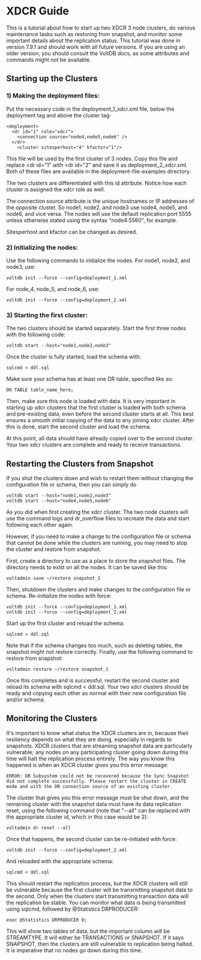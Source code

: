 XDCR Guide
==========


This is a tutorial about how to start up two XDCR 3 node clusters, do various maintenance tasks such as restoring from snapshot, and monitor some important details about the replication status.
This tutorial was done in version 7.9.1 and should work with all future versions. If you are using an older version, you should consult the VoltDB docs, as some attributes and commands might not be available.


Starting up the Clusters
------------------------

### 1) Making the deployment files:

Put the necessary <dr> code in the deployment_1_xdcr.xml file, below the deployment tag and above the cluster tag:

    <deployment>
      <dr id="1" role="xdcr">
        <connection source="node4,node5,node6" />
      </dr>
        <cluster sitesperhost="4" kfactor="1"/>


This file will be used by the first cluster of 3 nodes. Copy this file and replace <dr id="1" with <dr id="2" and save it as deployment_2_xdcr.xml. Both of these files are available in the deployment-file-examples directory.

The two clusters are differentiated with this id attribute. Notice how each cluster is assigned the xdcr role as well.

The connection source attribute is the unique hostnames or IP addresses of the opposite cluster. So node1, node2, and node3 use node4, node5, and node6, and vice versa. The nodes will use the default replication port 5555 unless otherwise stated using the syntax "node4:5560", for example.

Sitesperhost and kfactor can be changed as desired.

### 2) Initializing the nodes:
Use the following commands to initialize the nodes.
For node1, node2, and node3, use:

    voltdb init --force --config=deployment_1.xml

For node_4, node_5, and node_6, use:

    voltdb init --force --config=deployment_2.xml

### 3) Starting the first cluster:
The two clusters should be started separately. Start the first three nodes with the following code:

    voltdb start --host="node1,node2,node3"

Once the cluster is fully started, load the schema with:

    sqlcmd < ddl.sql

Make sure your schema has at least one DR table, specified like so:

    DR TABLE table_name_here;

Then, make sure this node is loaded with data. It is very important in starting up xdcr clusters that the first cluster is loaded with both schema and pre-existing data, even before the second cluster starts at all. This best ensures a smooth initial copying of the data to any joining xdcr cluster. After this is done, start the second cluster and load the schema.

At this point, all data should have already copied over to the second cluster. Your two xdcr clusters are complete and ready to receive transactions.


Restarting the Clusters from Snapshot
-------------------------------------

If you shut the clusters down and wish to restart them without changing the configuration file or schema, then you can simply do

    voltdb start --host="node1,node2,node3"
    voltdb start --host="node4,node5,node6"

As you did when first creating the xdcr cluster. The two node clusters will use the command logs and dr_overflow files to recreate the data and start following each other again.


However, if you need to make a change to the configuration file or schema that cannot be done while the clusters are running, you may need to stop the cluster and restore from snapshot.

First, create a directory to use as a place to store the snapshot files. The directory needs to exist on all the nodes. It can be saved like this:

    voltadmin save ~/restore snapshot_1

Then, shutdown the clusters and make changes to the configuration file or schema. Re-initialize the nodes with force:

    voltdb init --force --config=deployment_1.xml
    voltdb init --force --config=deployment_2.xml

Start up the first cluster and reload the schema:

    sqlcmd < ddl.sql

Note that if the schema changes too much, such as deleting tables, the snapshot might not restore correctly.
Finally, use the following command to restore from snapshot:

    voltadmin restore ~/restore snapshot_1

Once this completes and is successful, restart the second cluster and reload its schema with sqlcmd < ddl.sql. Your two xdcr clusters should be ready and copying each other as normal with their new configuration file and/or schema.


Monitoring the Clusters
-----------------------

It's important to know what status the XDCR clusters are in, because their resiliency depends on what they are doing, especially in regards to snapshots. XDCR clusters that are streaming snapshot data are particularly vulnerable; any nodes on any participating cluster going down during this time will halt the replication process entirely. The way you know this happened is when an XDCR cluster gives you this error message:

    ERROR: DR Subsystem could not be recovered because the Sync Snapshot did not complete successfully. Please restart the cluster in CREATE mode and with the DR connection source of an existing cluster.

The cluster that gives you this error message must be shut down, and the remaining cluster with the snapshot data must have its data replication reset, using the following command (note that "--all" can be replaced with the appropriate cluster id, which in this case would be 2):

    voltadmin dr reset --all

Once that happens, the second cluster can be re-initiated with force:

    voltdb init --force --config=deployment_2.xml

And reloaded with the appropriate schema:

    sqlcmd < ddl.sql

This should restart the replication process, but the XDCR clusters will still be vulnerable because the first cluster will be transmitting snapshot data to the second. Only when the clusters start transmitting transaction data will the replication be stable. You can monitor what data is being transmitted using sqlcmd, followed by @Statistics DRPRODUCER:

    exec @Statistics DRPRODUCER 0;

This will show two tables of data, but the important column will be STREAMTYPE. It will either be TRANSACTIONS or SNAPSHOT. If it says SNAPSHOT, then the clusters are still vulnerable to replication being halted. It is imperative that no nodes go down during this time.
